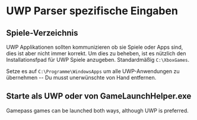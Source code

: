 # UWP Parser spezifische Eingaben

## Spiele-Verzeichnis

UWP Applikationen sollten kommunizieren ob sie Spiele oder Apps sind, dies ist aber nicht immer korrekt. Um dies zu beheben, ist es nützlich den Installationsfpad für UWP Spiele anzugeben. Standardmäßig `C:\XboxGames`.

Setze es auf `C:\Programme\WindowsApps` um alle UWP-Anwendungen zu übernehmen -- Du musst unerwünschte von Hand entfernen.

## Starte als UWP oder von GameLaunchHelper.exe

Gamepass games can be launched both ways, although UWP is preferred.
